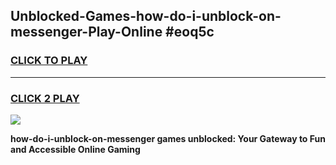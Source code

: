 
## Unblocked-Games-how-do-i-unblock-on-messenger-Play-Online #eoq5c
<h3>
<a href="https://news.freeplayer.one?title=how-do-i-unblock-on-messenger&ref=3">CLICK TO PLAY</a></h3>
<hr>

<h3>
<a href="https://news.freeplayer.one?title=how-do-i-unblock-on-messenger&ref=3">CLICK 2 PLAY</a>
  
</h3>

<a href="https://news.freeplayer.one?title=how-do-i-unblock-on-messenger&ref=3"><img src="https://clearcache.store/games.png"></a>


**how-do-i-unblock-on-messenger games unblocked: Your Gateway to Fun and Accessible Online Gaming**
